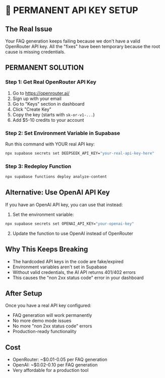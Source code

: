# 🔑 PERMANENT API KEY SETUP

## The Real Issue
Your FAQ generation keeps failing because we don't have a valid OpenRouter API key. All the "fixes" have been temporary because the root cause is missing credentials.

## PERMANENT SOLUTION

### Step 1: Get Real OpenRouter API Key
1. Go to https://openrouter.ai/
2. Sign up with your email
3. Go to "Keys" section in dashboard
4. Click "Create Key"
5. Copy the key (starts with `sk-or-v1-...`)
6. Add $5-10 credits to your account

### Step 2: Set Environment Variable in Supabase
Run this command with YOUR real API key:

```bash
npx supabase secrets set DEEPSEEK_API_KEY="your-real-api-key-here"
```

### Step 3: Redeploy Function
```bash
npx supabase functions deploy analyze-content
```

## Alternative: Use OpenAI API Key
If you have an OpenAI API key, you can use that instead:

1. Set the environment variable:
```bash
npx supabase secrets set OPENAI_API_KEY="your-openai-key"
```

2. Update the function to use OpenAI instead of OpenRouter

## Why This Keeps Breaking
- The hardcoded API keys in the code are fake/expired
- Environment variables aren't set in Supabase
- Without valid credentials, the AI API returns 401/402 errors
- This causes the "non 2xx status code" error in your dashboard

## After Setup
Once you have a real API key configured:
- FAQ generation will work permanently
- No more demo mode issues
- No more "non 2xx status code" errors
- Production-ready functionality

## Cost
- OpenRouter: ~$0.01-0.05 per FAQ generation
- OpenAI: ~$0.02-0.10 per FAQ generation
- Very affordable for a production tool
